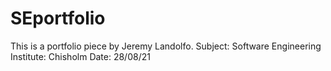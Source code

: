 # SEportfolio
This is a portfolio piece by Jeremy Landolfo.
Subject: Software Engineering
Institute: Chisholm
Date: 28/08/21
